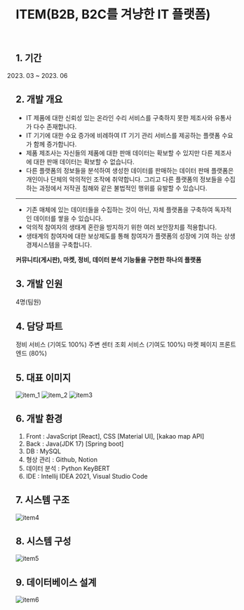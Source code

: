 # ITEM(B2B, B2C를 겨냥한 IT 플랫폼)
<br/>

## 1. 기간
2023. 03 ~ 2023. 06

## 2. 개발 개요
- IT 제품에 대한 신뢰성 있는 온라인 수리 서비스를 구축하지 못한 제조사와 유통사가 다수 존재합니다.
- IT 기기에 대한 수요 증가에 비례하여 IT 기기 관리 서비스를 제공하는 플랫폼 수요가 함께 증가합니다.
- 제품 제조사는 자신들의 제품에 대한 판매 데이터는 확보할 수 있지만 다른 제조사에 대한 판매 데이터는 확보할 수 없습니다.
- 다른 플랫폼의 정보들을 분석하여 생성한 데이터를 판매하는 데이터 판매 플랫폼은 개인이나 단체의 악의적인 조작에 취약합니다. 그리고 다른 플랫폼의 정보들을 수집하는 과정에서 저작권 침해와 같은 불법적인 행위를 유발할 수 있습니다.
---
+ 기존 매체에 있는 데이터들을 수집하는 것이 아닌, 자체 플랫폼을 구축하여 독자적인 데이터를 쌓을 수 있습니다.
+ 악의적 참여자의 생태계 혼란을 방지하기 위한 여러 보안장치를 적용합니다.
+ 생태계의 참여자에 대한 보상제도를 통해 참여자가 플랫폼의 성장에 기여 하는 상생 경제시스템을 구축합니다.

**커뮤니티(게시판), 마켓, 정비, 데이터 분석 기능들을 구현한 하나의 플랫폼**

## 3. 개발 인원
4명(팀원)

## 4. 담당 파트
정비 서비스 (기여도 100%)
주변 센터 조회 서비스 (기여도 100%)
마켓 페이지 프론트엔드 (80%)


## 5. 대표 이미지
![item_1](https://github.com/cjfals9626/ITEM_FRONT/assets/81482706/dc5e5aa9-7aa1-4a29-bddd-3f50e28bebaa)
![item_2](https://github.com/cjfals9626/ITEM_FRONT/assets/81482706/25c9418a-98f5-43f2-b1dc-c1945cb1db6a)
![item3](https://github.com/cjfals9626/ITEM_FRONT/assets/81482706/efe7d2c6-008d-4f28-97ce-b9e6e498fa2c)

## 6. 개발 환경
1. Front : JavaScript [React], CSS [Material UI], [kakao map API]
2. Back : Java(JDK 17) [Spring boot]
3. DB : MySQL
4. 형상 관리 : Github, Notion
5. 데이터 분석 : Python KeyBERT 
6. IDE : Intellij IDEA 2021, Visual Studio Code

## 7. 시스템 구조
![item4](https://github.com/cjfals9626/ITEM_FRONT/assets/81482706/64535292-3b0a-4b20-ae0b-aa89c37ef90a)

## 8. 시스템 구성
![item5](https://github.com/cjfals9626/ITEM_FRONT/assets/81482706/26b27a62-293d-41d1-bf30-cf74e6e8823e)

## 9. 데이터베이스 설계
![item6](https://github.com/cjfals9626/ITEM_FRONT/assets/81482706/2d663231-5340-42bf-b503-3930600116b5)
